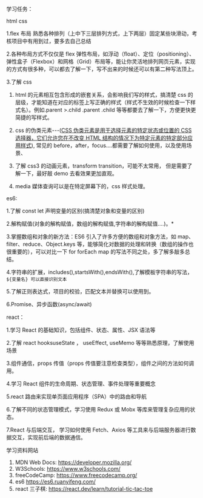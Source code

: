 学习任务：

html css

1.flex 布局 熟悉各种排列（上中下三层排列方式，上下两层）固定某些块滑动，考核项目中有用到过，要多去自己总结

2.各种布局方式不仅仅是 flex 弹性布局，如浮动（float）、定位（positioning）、弹性盒子（Flexbox）和网格（Grid）布局等，能让你灵活地排列网页元素，实现的方式有很多种，可以都去了解一下，写不出来的时候还可以有第二种写法顶上。

3.了解 css

1. html 的元素相互包含形成的嵌套关系，会影响我们写的样式，搞清楚 css 的层级，才能知道在对应的标签上写正确的样式（样式不生效的时候检查一下样式名）。例如.parent >.child .parent .child 等等都要去了解一下，方便更快更简捷的写样式。

2. css 的伪类元素---(<u>CSS 伪类元素是用于选择元素的特定状态或位置的 CSS 选择器，它们允许您在不改变 HTML 结构的情况下为特定元素的特定部分应用样式</u>), 常见的 before，after，focus....都需要了解如何使用，以及使用场景、

3. 了解 css3 的动画元素，transform transition，可能不太常用， 但是需要了解一下，最好敲 demo 去看效果更加直观。

4. media 媒体查询可以是在特定屏幕下的，css 样式处理。

es6:

1.了解 const let 声明变量的区别(搞清楚对象和变量的区别)

2.解构赋值(对象的解构赋值，数组的解构赋值,字符串的解构赋值....)。\*

3.掌握数组和对象的新方法：ES6 引入了许多方便的数组和对象方法，如 map、filter、reduce、Object.keys 等，能够简化对数据的处理和转换（数组的操作也很重要的），可以对比一下 for forEach map 的写法不同之处，多了解多敲多总结。

4.字符串的扩展，includes(),startsWith(),endsWith(),了解模板字符串的写法，`${变量名} 可以直接识别文本`

5.了解正则表达式，项目的校验，匹配文本并替换可以使用到。

6.Promise、异步函数(async/await)

react：

1.学习 React 的基础知识，包括组件、状态、属性、JSX 语法等

2.了解 react hooksuseState ， useEffect, useMemo 等等熟悉原理，了解使用场景

3.组件通信，props 传值（props 传值要注意检查类型），组件之间的方法如何调用。

4.学习 React 组件的生命周期、状态管理、事件处理等重要概念

5.react 路由来实现单页面应用程序（SPA）中的路由和导航

6.了解不同的状态管理模式，学习使用 Redux 或 Mobx 等库来管理复杂应用的状态。

7.React 与后端交互， 学习如何使用 Fetch、Axios 等工具来与后端服务器进行数据交互，实现前后端的数据通信。

学习资料网站

1. MDN Web Docs: <https://developer.mozilla.org/>
2. W3Schools: <https://www.w3schools.com/>
3. freeCodeCamp: <https://www.freecodecamp.org/>
4. es6 <https://es6.ruanyifeng.com/>
5. react 三子棋: <https://react.dev/learn/tutorial-tic-tac-toe>

